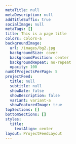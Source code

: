 ```yaml
---
metaTitle: null
metaDescription: null
addTitleSuffix: true
socialImage: null
metaTags: []
title: This is a page title
colors: colors-a
backgroundImage:
  url: /images/bg2.jpg
  backgroundSize: cover
  backgroundPosition: center
  backgroundRepeat: no-repeat
  opacity: 100
numOfProjectsPerPage: 5
projectFeed:
  title: null
  subtitle: null
  showDate: false
  showDescription: false
  variant: variant-a
  showFeaturedImage: true
topSections: []
bottomSections: []
styles:
  title:
    textAlign: center
layout: ProjectFeedLayout
---
```

